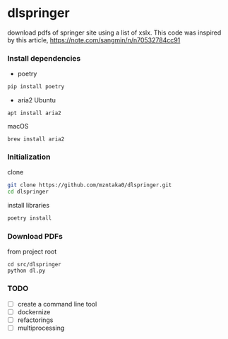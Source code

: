 # dlspringer
download pdfs of springer site using a list of xslx.
This code was inspired by this article, https://note.com/sangmin/n/n70532784cc91

### Install dependencies
* poetry
```sh
pip install poetry
```

* aria2
Ubuntu
```
apt install aria2
```

macOS
```
brew install aria2
```

### Initialization
clone
```sh
git clone https://github.com/mzntaka0/dlspringer.git
cd dlspringer
```

install libraries
```sh
poetry install
```

### Download PDFs
from project root
```
cd src/dlspringer
python dl.py
```



### TODO
- [ ] create a command line tool
- [ ] dockernize
- [ ] refactorings
- [ ] multiprocessing
